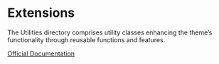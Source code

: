 # Extensions

The Utilities directory comprises utility classes enhancing the theme’s functionality through reusable functions and features.

[Official Documentation](https://wp-blueprint.dev/documentation/themes/classic/theme-structure/inc/#utilities)

